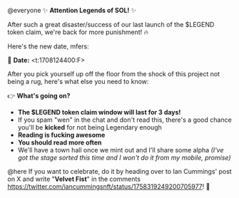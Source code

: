 @everyone :sparkles: **Attention Legends of SOL!** :sparkles:

After such a great disaster/success of our last launch of the $LEGEND token claim, we're back for more punishment! :fire:

Here's the new date, mfers:

:calendar: **Date:** <t:1708124400:F> 

After you pick yourself up off the floor from the shock of this project not being a rug, here's what else you need to know:

:point_right: **What's going on?**
- **The $LEGEND token claim window will last for 3 days!**
- If you spam "wen" in the chat and don't read this, there's a good chance you'll be **kicked** for not being Legendary enough
- **Reading is fucking awesome**
- **You should read more often**
- We'll have a town hall once we mint out and I'll share some alpha _(I've got the stage sorted this time and I won't do it from my mobile, promise)_

@here If you want to celebrate, do it by heading over to Ian Cummings' post on X and write "**Velvet Fist**" in the comments https://twitter.com/iancummingsnft/status/1758319249200705977! :star2: